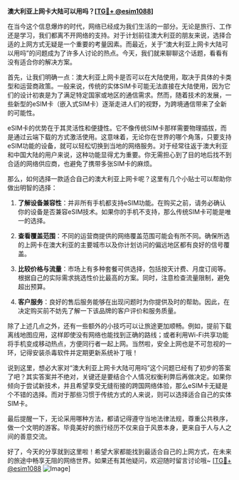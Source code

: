 **澳大利亚上网卡大陆可以用吗？[[TG💪+ @esim1088](https://t.me/s/esim1088)]**

在当今这个信息爆炸的时代，网络已经成为我们生活的一部分。无论是旅行、工作还是学习，我们都离不开网络的支持。对于计划前往澳大利亚的朋友来说，选择合适的上网方式无疑是一个重要的考量因素。而最近，关于“澳大利亚上网卡大陆可以用吗”的问题成为了许多人讨论的热点。今天，我们就来聊聊这个话题，看看有没有适合你的解决方案。

首先，让我们明确一点：澳大利亚上网卡是否可以在大陆使用，取决于具体的卡类型和运营商政策。一般来说，传统的实体SIM卡可能无法直接在大陆使用，因为它们的设计初衷是为了满足特定国家或地区的通信需求。然而，随着技术的发展，一些新型的eSIM卡（嵌入式SIM卡）逐渐走进人们的视野，为跨境通信带来了全新的可能性。

eSIM卡的优势在于其灵活性和便捷性。它不像传统SIM卡那样需要物理插拔，而是通过云端下载的方式激活使用。这意味着，无论你在世界的哪个角落，只要支持eSIM功能的设备，就可以轻松切换到当地的网络服务。对于经常往返于澳大利亚和中国大陆的用户来说，这种功能显得尤为重要。你无需担心到了目的地后找不到合适的网络供应商，也避免了携带多张SIM卡的麻烦。

那么，如何选择一款适合自己的澳大利亚上网卡呢？这里有几个小贴士可以帮助你做出明智的选择：

1. **了解设备兼容性**：并非所有手机都支持eSIM功能。在购买之前，请务必确认你的设备是否兼容eSIM技术。如果你的手机不支持，那么传统SIM卡可能是唯一的选择。

2. **查看覆盖范围**：不同的运营商提供的网络覆盖范围可能会有所不同。确保所选的上网卡在澳大利亚的主要城市以及你计划访问的偏远地区都有良好的信号覆盖。

3. **比较价格与流量**：市场上有多种套餐可供选择，包括按天计费、月度订阅等。根据自己的实际需求挑选性价比最高的方案。同时，注意检查流量限制，避免超出预算。

4. **客户服务**：良好的售后服务能够在出现问题时为你提供及时的帮助。因此，在决定购买前不妨先了解一下该品牌的客户评价和服务质量。

除了上述几点之外，还有一些额外的小技巧可以让旅途更加顺畅。例如，提前下载离线地图应用，这样即使没有网络也能找到正确的路线；或者利用Wi-Fi共享功能将手机变成移动热点，方便同行者一起上网。当然啦，安全上网也是不可忽视的一环，记得安装杀毒软件并定期更新系统补丁哦！

说到这里，想必大家对“澳大利亚上网卡大陆可用吗”这个问题已经有了初步的答案了吧？其实答案并不绝对，关键还是要结合个人情况权衡利弊后再做决定。如果你倾向于尝试新技术，并且希望享受无缝衔接的跨国网络体验，那么eSIM卡无疑是个不错的选择。而对于那些习惯于传统方式的人来说，则可以选择适合自己的实体SIM卡。

最后提醒一下，无论采用哪种方法，都请记得遵守当地法律法规，尊重公共秩序，做一个文明的游客。毕竟美好的旅行经历不仅来自于风景本身，更来自于人与人之间的善意交流。

好了，今天的分享就到这里啦！希望大家都能找到最适合自己的上网方式，在未来的旅途中畅享无阻的网络世界。如果还有其他疑问，欢迎随时留言讨论哦~ [[TG💪+ @esim1088](https://t.me/s/esim1088) ![Image](https://i.postimg.cc/4NQfJmqS/Snipaste-2025-05-13-00-14-12.png)]